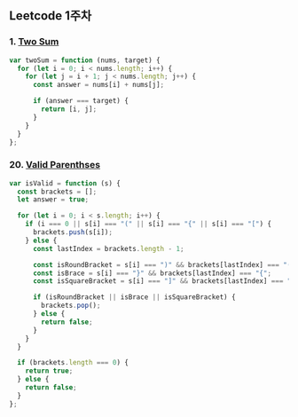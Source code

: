 ## Leetcode 1주차

### 1. [Two Sum](https://leetcode.com/problems/two-sum/)

```js
var twoSum = function (nums, target) {
  for (let i = 0; i < nums.length; i++) {
    for (let j = i + 1; j < nums.length; j++) {
      const answer = nums[i] + nums[j];

      if (answer === target) {
        return [i, j];
      }
    }
  }
};
```

### 20. [Valid Parenthses](https://leetcode.com/problems/valid-parentheses/)

```js
var isValid = function (s) {
  const brackets = [];
  let answer = true;

  for (let i = 0; i < s.length; i++) {
    if (i === 0 || s[i] === "(" || s[i] === "{" || s[i] === "[") {
      brackets.push(s[i]);
    } else {
      const lastIndex = brackets.length - 1;

      const isRoundBracket = s[i] === ")" && brackets[lastIndex] === "(";
      const isBrace = s[i] === "}" && brackets[lastIndex] === "{";
      const isSquareBracket = s[i] === "]" && brackets[lastIndex] === "[";

      if (isRoundBracket || isBrace || isSquareBracket) {
        brackets.pop();
      } else {
        return false;
      }
    }
  }

  if (brackets.length === 0) {
    return true;
  } else {
    return false;
  }
};
```
